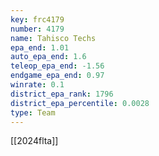 ```yaml
---
key: frc4179
number: 4179
name: Tahisco Techs
epa_end: 1.01
auto_epa_end: 1.6
teleop_epa_end: -1.56
endgame_epa_end: 0.97
winrate: 0.1
district_epa_rank: 1796
district_epa_percentile: 0.0028
type: Team
---
```

[[2024flta]]
